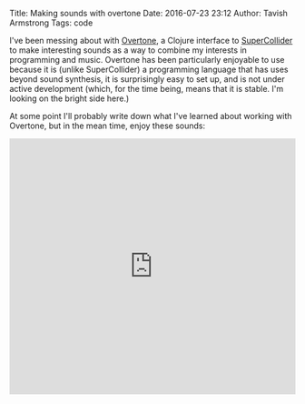 Title: Making sounds with overtone
Date: 2016-07-23 23:12
Author: Tavish Armstrong
Tags: code

I've been messing about with [Overtone](https://github.com/overtone/overtone), a Clojure interface to [SuperCollider](http://supercollider.github.io/) to make interesting sounds as a way to combine my interests in programming and music. Overtone has been particularly enjoyable to use because it is (unlike SuperCollider) a programming language that has uses beyond sound synthesis, it is surprisingly easy to set up, and is not under active development (which, for the time being, means that it is stable. I'm looking on the bright side here.)

At some point I'll probably write down what I've learned about working with Overtone, but in the mean time, enjoy these sounds:

<iframe width="100%" height="450" scrolling="no" frameborder="no" src="https://w.soundcloud.com/player/?url=https%3A//api.soundcloud.com/tracks/273272287&amp;auto_play=false&amp;hide_related=false&amp;show_comments=true&amp;show_user=true&amp;show_reposts=false&amp;visual=true"></iframe>

